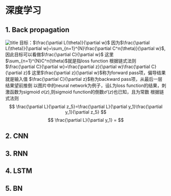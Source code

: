 # 深度学习
## 1. Back propagation
![title](https://i.loli.net/2019/10/17/cMwIxP3Hh71lTCv.png)
目标：$\frac{\partial L(\theta)}{\partial w}$
因为$\frac{\partial L(\theta)}{\partial w}=\sum_{n=1}^{N}\frac{\partial C^n(\theta)}{\partial w}$, 因此目标可以看做$\frac{\partial C}{\partial w}$
这里$\sum_{n=1}^{N}C^n(\theta)$就是指loss function
根据链式法则
$\frac{\partial C}{\partial w}=\frac{\partial z}{\partial w}\frac{\partial C}{\partial z}$
这里$\frac{\partial z}{\partial w}$称为forward pass项，偏导结果就是输入值
$\frac{\partial C}{\partial z}$称为backward pass项，从最后一层结果望前推倒
以图片中的neural network为例子，设$L$为loss function的结果，刺激函数为sigmoid $\sigma(z)$,则sigmoid function的倒数$\sigma'(z)$也已知，且为常数
根据链式法则
$$
\frac{\partial L}{\partial z_5}=\frac{\partial L}{\partial y_1}\frac{\partial y_1}{\partial z_5}
$$
$$
\frac{\partial L}{\partial y_1} = 
$$

## 2. CNN
## 3. RNN
## 4. LSTM
## 5. BN